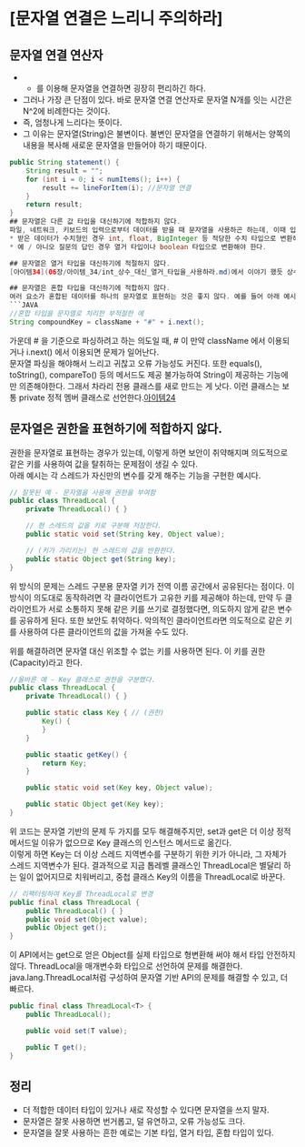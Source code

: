 # [문자열 연결은 느리니 주의하라]

## 문자열 연결 연산자
* + 를 이용해 문자열을 연결하면 굉장히 편리하긴 하다.  
* 그러나 가장 큰 단점이 있다. 바로 문자열 연결 연산자로 문자열 N개를 잇는 시간은 N^2에 비례한다는 것이다.  
* 즉, 엄청나게 느리다는 뜻이다.  
* 그 이유는 문자열(String)은 불변이다. 불변인 문자열을 연결하기 위해서는 양쪽의 내용을 복사해 새로운 문자열을 만들어야 하기 때문이다.

```JAVA
public String statement() {
    String result = "";
    for (int i = 0; i < numItems(); i++) {
        result += lineForItem(i); //문자열 연결
    }
    return result;
}
## 문자열은 다른 값 타입을 대신하기에 적합하지 않다. 
파일, 네트워크, 키보드의 입력으로부터 데이터를 받을 때 문자열을 사용하곤 하는데, 이때 입력받을 데이터가 진짜 문자열일 때만 사용하는 것이 좋다.  
* 받은 데이터가 수치형인 경우 int, float, BigInteger 등 적당한 수치 타입으로 변환해야 한다.  
* 예 / 아니오 질문의 답인 경우 열거 타입이나 boolean 타입으로 변환해야 한다.  

## 문자열은 열거 타입을 대신하기에 적절하지 않다.  
[아이템34](06장/아이템_34/int_상수_대신_열거_타입을_사용하라.md)에서 이야기 했듯 상수를 열거 하는 경우 문자열보다는 열거 타입이 월등히 낫다.  

## 문자열은 혼합 타입을 대신하기에 적합하지 않다.
여러 요소가 혼합된 데이터를 하나의 문자열로 표현하는 것은 좋지 않다. 예를 들어 아래 예시는 단점이 많은 코드이다.
```JAVA
//혼합 타입을 문자열로 처리한 부적절한 예
String compoundKey = className + "#" + i.next();
```
가운데 # 을 기준으로 파싱하려고 하는 의도일 때, # 이 만약 className 에서 이용되거나 i.next() 에서 이용되면 문제가 일어난다.  
문자열 파싱을 해야해서 느리고 귀찮고 오류 가능성도 커진다. 또한 equals(), toString(), compareTo() 등의 메서드도 제공 불가능하여 String이 제공하는 기능에만 의존해야한다. 그래서 차라리 전용 클래스를 새로 만드는 게 낫다. 이런 클래스는 보통 private 정적 멤버 클래스로 선언한다.[아이템24](04장/아이템_24/멤버_클래스는_되도록_static으로_만들라.md)

## 문자열은 권한을 표현하기에 적합하지 않다.
권한을 문자열로 표현하는 경우가 있는데, 이렇게 하면 보안이 취약해지며 의도적으로 같은 키를 사용하여 값을 탈취하는 문제점이 생길 수 있다.  
아래 예시는 각 스레드가 자신만의 변수를 갖게 해주는 기능을 구현한 예시다.  
```JAVA
// 잘못된 예 - 문자열을 사용해 권한을 부여함
public class ThreadLocal {
    private ThreadLocal() { }

    // 현 스레드의 값을 키로 구분해 저장한다.
    public static void set(String key, Object value);

    // (키가 가리키는) 현 스레드의 값을 반환한다.
    public static Object get(String key);
}
```
위 방식의 문제는 스레드 구분용 문자열 키가 전역 이름 공간에서 공유된다는 점이다. 이 방식이 의도대로 동작하려면 각 클라이언트가 고유한 키를 제공해야 하는데, 만약 두 클라이언트가 서로 소통하지 못해 같은 키를 쓰기로 결정했다면, 의도하지 않게 같은 변수를 공유하게 된다. 또한 보안도 취약하다. 악의적인 클라이언트라면 의도적으로 같은 키를 사용하여 다른 클라이언트의 값을 가져올 수도 있다.  

위를 해결하려면 문자열 대신 위조할 수 없는 키를 사용하면 된다. 이 키를 권한(Capacity)라고 한다.
```JAVA
//올바른 예 - Key 클래스로 권한을 구분했다.
public class ThreadLocal {
    private ThreadLocal() { }

    public static class Key { // (권한)
        Key() {
        }
    }

    public staatic getKey() {
        return Key;
    }

    public static void set(Key key, Object value);

    public static Object get(Key key);
}
```

위 코드는 문자열 기반의 문제 두 가지를 모두 해결해주지만, set과 get은 더 이상 정적 메서드일 이유가 없으므로 Key 클래스의 인스턴스 메서드로 옮긴다.  
이렇게 하면 Key는 더 이상 스레드 지역변수를 구분하기 위한 키가 아니라, 그 자체가 스레드 지역변수가 된다.
결과적으로 지금 톱레벨 클래스인 ThreadLocal은 별달리 하는 일이 없어지므로 치워버리고, 중첩 클래스 Key의 이름을 ThreadLocal로 바꾼다.

```JAVA
// 리팩터링하여 Key를 ThreadLocal로 변경
public final class ThreadLocal {
    public ThreadLocal() { }
    public void set(Object value);
    public Object get();
}
```
이 API에서는 get으로 얻은 Object를 실제 타입으로 형변환해 써야 해서 타입 안전하지 않다. ThreadLocal을 매개변수화 타입으로 선언하여 문제를 해결한다.
java.lang.ThreadLocal처럼 구성하여 문자열 기반 API의 문제를 해결할 수 있고, 더 빠르다.
```JAVA
public final class ThreadLocal<T> {
    public ThreadLocal();

    public void set(T value);

    public T get();
}
```

## 정리
* 더 적합한 데이터 타입이 있거나 새로 작성할 수 있다면 문자열을 쓰지 말자.  
* 문자열은 잘못 사용하면 번거롭고, 덜 유연하고, 오류 가능성도 크다.  
* 문자열을 잘못 사용하는 흔한 예로는 기본 타입, 열거 타입, 혼합 타입이 있다.
